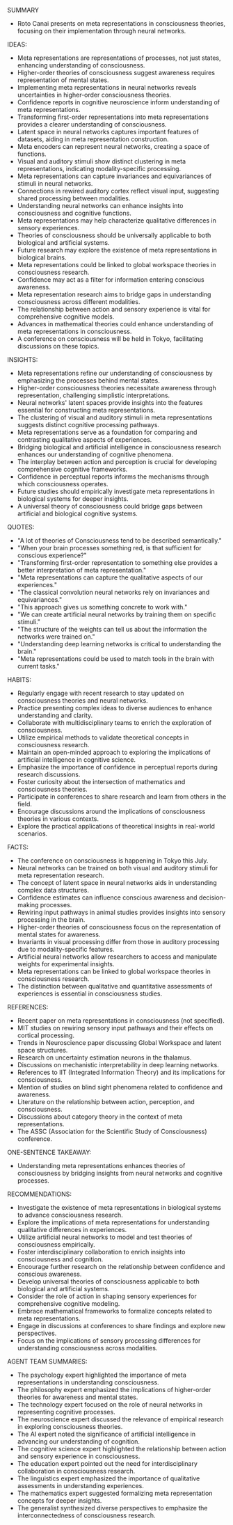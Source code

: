SUMMARY
- Roto Canai presents on meta representations in consciousness theories, focusing on their implementation through neural networks.

IDEAS:
- Meta representations are representations of processes, not just states, enhancing understanding of consciousness.
- Higher-order theories of consciousness suggest awareness requires representation of mental states.
- Implementing meta representations in neural networks reveals uncertainties in higher-order consciousness theories.
- Confidence reports in cognitive neuroscience inform understanding of meta representations.
- Transforming first-order representations into meta representations provides a clearer understanding of consciousness.
- Latent space in neural networks captures important features of datasets, aiding in meta representation construction.
- Meta encoders can represent neural networks, creating a space of functions.
- Visual and auditory stimuli show distinct clustering in meta representations, indicating modality-specific processing.
- Meta representations can capture invariances and equivariances of stimuli in neural networks.
- Connections in rewired auditory cortex reflect visual input, suggesting shared processing between modalities.
- Understanding neural networks can enhance insights into consciousness and cognitive functions.
- Meta representations may help characterize qualitative differences in sensory experiences.
- Theories of consciousness should be universally applicable to both biological and artificial systems.
- Future research may explore the existence of meta representations in biological brains.
- Meta representations could be linked to global workspace theories in consciousness research.
- Confidence may act as a filter for information entering conscious awareness.
- Meta representation research aims to bridge gaps in understanding consciousness across different modalities.
- The relationship between action and sensory experience is vital for comprehensive cognitive models.
- Advances in mathematical theories could enhance understanding of meta representations in consciousness.
- A conference on consciousness will be held in Tokyo, facilitating discussions on these topics.

INSIGHTS:
- Meta representations refine our understanding of consciousness by emphasizing the processes behind mental states.
- Higher-order consciousness theories necessitate awareness through representation, challenging simplistic interpretations.
- Neural networks' latent spaces provide insights into the features essential for constructing meta representations.
- The clustering of visual and auditory stimuli in meta representations suggests distinct cognitive processing pathways.
- Meta representations serve as a foundation for comparing and contrasting qualitative aspects of experiences.
- Bridging biological and artificial intelligence in consciousness research enhances our understanding of cognitive phenomena.
- The interplay between action and perception is crucial for developing comprehensive cognitive frameworks.
- Confidence in perceptual reports informs the mechanisms through which consciousness operates.
- Future studies should empirically investigate meta representations in biological systems for deeper insights.
- A universal theory of consciousness could bridge gaps between artificial and biological cognitive systems.

QUOTES:
- "A lot of theories of Consciousness tend to be described semantically."
- "When your brain processes something red, is that sufficient for conscious experience?"
- "Transforming first-order representation to something else provides a better interpretation of meta representation."
- "Meta representations can capture the qualitative aspects of our experiences."
- "The classical convolution neural networks rely on invariances and equivariances."
- "This approach gives us something concrete to work with."
- "We can create artificial neural networks by training them on specific stimuli."
- "The structure of the weights can tell us about the information the networks were trained on."
- "Understanding deep learning networks is critical to understanding the brain."
- "Meta representations could be used to match tools in the brain with current tasks."

HABITS:
- Regularly engage with recent research to stay updated on consciousness theories and neural networks.
- Practice presenting complex ideas to diverse audiences to enhance understanding and clarity.
- Collaborate with multidisciplinary teams to enrich the exploration of consciousness.
- Utilize empirical methods to validate theoretical concepts in consciousness research.
- Maintain an open-minded approach to exploring the implications of artificial intelligence in cognitive science.
- Emphasize the importance of confidence in perceptual reports during research discussions.
- Foster curiosity about the intersection of mathematics and consciousness theories.
- Participate in conferences to share research and learn from others in the field.
- Encourage discussions around the implications of consciousness theories in various contexts.
- Explore the practical applications of theoretical insights in real-world scenarios.

FACTS:
- The conference on consciousness is happening in Tokyo this July.
- Neural networks can be trained on both visual and auditory stimuli for meta representation research.
- The concept of latent space in neural networks aids in understanding complex data structures.
- Confidence estimates can influence conscious awareness and decision-making processes.
- Rewiring input pathways in animal studies provides insights into sensory processing in the brain.
- Higher-order theories of consciousness focus on the representation of mental states for awareness.
- Invariants in visual processing differ from those in auditory processing due to modality-specific features.
- Artificial neural networks allow researchers to access and manipulate weights for experimental insights.
- Meta representations can be linked to global workspace theories in consciousness research.
- The distinction between qualitative and quantitative assessments of experiences is essential in consciousness studies.

REFERENCES:
- Recent paper on meta representations in consciousness (not specified).
- MIT studies on rewiring sensory input pathways and their effects on cortical processing.
- Trends in Neuroscience paper discussing Global Workspace and latent space structures.
- Research on uncertainty estimation neurons in the thalamus.
- Discussions on mechanistic interpretability in deep learning networks.
- References to IIT (Integrated Information Theory) and its implications for consciousness.
- Mention of studies on blind sight phenomena related to confidence and awareness.
- Literature on the relationship between action, perception, and consciousness.
- Discussions about category theory in the context of meta representations.
- The ASSC (Association for the Scientific Study of Consciousness) conference.

ONE-SENTENCE TAKEAWAY:
- Understanding meta representations enhances theories of consciousness by bridging insights from neural networks and cognitive processes.

RECOMMENDATIONS:
- Investigate the existence of meta representations in biological systems to advance consciousness research.
- Explore the implications of meta representations for understanding qualitative differences in experiences.
- Utilize artificial neural networks to model and test theories of consciousness empirically.
- Foster interdisciplinary collaboration to enrich insights into consciousness and cognition.
- Encourage further research on the relationship between confidence and conscious awareness.
- Develop universal theories of consciousness applicable to both biological and artificial systems.
- Consider the role of action in shaping sensory experiences for comprehensive cognitive modeling.
- Embrace mathematical frameworks to formalize concepts related to meta representations.
- Engage in discussions at conferences to share findings and explore new perspectives.
- Focus on the implications of sensory processing differences for understanding consciousness across modalities. 

AGENT TEAM SUMMARIES:
- The psychology expert highlighted the importance of meta representations in understanding consciousness.
- The philosophy expert emphasized the implications of higher-order theories for awareness and mental states.
- The technology expert focused on the role of neural networks in representing cognitive processes.
- The neuroscience expert discussed the relevance of empirical research in exploring consciousness theories.
- The AI expert noted the significance of artificial intelligence in advancing our understanding of cognition.
- The cognitive science expert highlighted the relationship between action and sensory experience in consciousness.
- The education expert pointed out the need for interdisciplinary collaboration in consciousness research.
- The linguistics expert emphasized the importance of qualitative assessments in understanding experiences.
- The mathematics expert suggested formalizing meta representation concepts for deeper insights.
- The generalist synthesized diverse perspectives to emphasize the interconnectedness of consciousness research.
